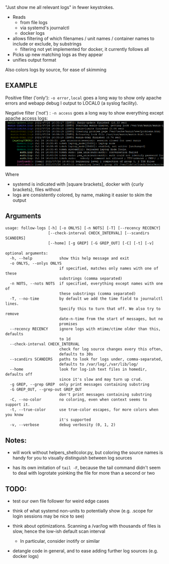 "Just show me all relevant logs" in fewer keystrokes.
- Reads 
  - from file logs
  - via systemd's journalctl
  - docker logs
- allows filtering of which filenames / unit names / container names to include or exclude, by substrings
  - filtering not yet implemented for docker, it currently follows all
- Picks up new matching logs as they appear
- unifies output format

Also colors logs by source, for ease of skimming


## EXAMPLE

Positive filter ('only'): `-o error,local` goes a long way to show only apache errors and webapp debug I output to LOCAL0 (a syslog facility).

Negative filter ('not') : `-n access` goes a long way to show everything except apache access logs:
![colored logs](/screenshots/somelogs.png?raw=true)

Where
  - systemd is indicated with [square brackets], docker with {curly brackets}, files without  
  - logs are consistently colored, by name, making it easier to skim the output


## Arguments
```
usage: follow-logs [-h] [-o ONLYS] [-n NOTS] [-T] [--recency RECENCY]
                   [--check-interval CHECK_INTERVAL] [--scandirs SCANDIRS]
                   [--home] [-g GREP] [-G GREP_OUT] [-C] [-t] [-v]

optional arguments:
  -h, --help            show this help message and exit
  -o ONLYS, --onlys ONLYS
                        if specified, matches only names with one of these
                        substrings (comma separated)
  -n NOTS, --nots NOTS  if specified, everything except names with one of
                        these substrings (comma separated)
  -T, --no-time         by default we add the time field to journalctl lines.
                        Specify this to turn that off. We also try to remove
                        date-n-time from the start of messages, but no
                        promises
  --recency RECENCY     ignore logs with mtime/ctime older than this, defaults
                        to 1d
  --check-interval CHECK_INTERVAL
                        check for log source changes every this often,
                        defaults to 30s
  --scandirs SCANDIRS   paths to look for logs under, comma-separated,
                        defaults to /var/log/,/var/lib/log/
  --home                look for log-ish text files in homedir, defaults off
                        since it's slow and may turn up crud.
  -g GREP, --grep GREP  only print messages containing substring
  -G GREP_OUT, --grep-out GREP_OUT
                        don't print messages containing substring
  -C, --no-color        no coloring, even when context seems to support it.
  -t, --true-color      use true-color escapes, for more colors when you know
                        it's supported
  -v, --verbose         debug verbosity (0, 1, 2)

```

## Notes:
- will work without helpers_shellcolor.py, but coloring the source names is handy for you to visually distinguish between log sources

- has its own imitation of `tail -F`, because the tail command didn't seem to deal with logrotate yoinking the file for more than a second or two


## TODO:
- test our own file follower for weird edge cases

- think of what systemd non-units to potentially show (e.g. .scope for login sessions may be nice to see)

- think about optimizations. Scanning a /var/log with thousands of files is slow, hence the low-ish default scan interval 
  - In particular, consider inotify or similar

- detangle code in general, and to ease adding further log sources (e.g. docker logs)
